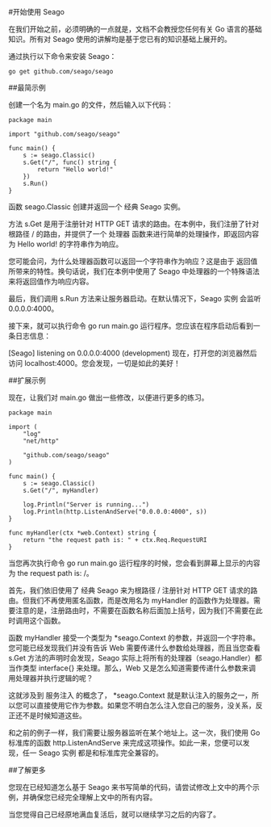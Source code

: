 #开始使用 Seago

在我们开始之前，必须明确的一点就是，文档不会教授您任何有关 Go 语言的基础知识。所有对 Seago 使用的讲解均是基于您已有的知识基础上展开的。

通过执行以下命令来安装 Seago：

	go get github.com/seago/seago

##最简示例

创建一个名为 main.go 的文件，然后输入以下代码：

	package main

	import "github.com/seago/seago"

	func main() {
    	s := seago.Classic()
    	s.Get("/", func() string {
        	return "Hello world!"
    	})
    	s.Run()
	}
函数 seago.Classic 创建并返回一个 经典 Seago 实例。

方法 s.Get 是用于注册针对 HTTP GET 请求的路由。在本例中，我们注册了针对根路径 / 的路由，并提供了一个 处理器 函数来进行简单的处理操作，即返回内容为 Hello world! 的字符串作为响应。

您可能会问，为什么处理器函数可以返回一个字符串作为响应？这是由于 返回值 所带来的特性。换句话说，我们在本例中使用了 Seago 中处理器的一个特殊语法来将返回值作为响应内容。

最后，我们调用 s.Run 方法来让服务器启动。在默认情况下，Seago 实例 会监听 0.0.0.0:4000。

接下来，就可以执行命令 go run main.go 运行程序。您应该在程序启动后看到一条日志信息：

[Seago] listening on 0.0.0.0:4000 (development)
现在，打开您的浏览器然后访问 localhost:4000。您会发现，一切是如此的美好！

##扩展示例

现在，让我们对 main.go 做出一些修改，以便进行更多的练习。

	package main

	import (
    	"log"
    	"net/http"

    	"github.com/seago/seago"
	)

	func main() {
    	s := seago.Classic()
    	s.Get("/", myHandler)

    	log.Println("Server is running...")
    	log.Println(http.ListenAndServe("0.0.0.0:4000", s))
	}

	func myHandler(ctx *web.Context) string {
    	return "the request path is: " + ctx.Req.RequestURI
	}
当您再次执行命令 go run main.go 运行程序的时候，您会看到屏幕上显示的内容为 the request path is: /。

首先，我们依旧使用了 经典 Seago 来为根路径 / 注册针对 HTTP GET 请求的路由。但我们不再使用匿名函数，而是改用名为 myHandler 的函数作为处理器。需要注意的是，注册路由时，不需要在函数名称后面加上括号，因为我们不需要在此时调用这个函数。

函数 myHandler 接受一个类型为 *seago.Context 的参数，并返回一个字符串。您可能已经发现我们并没有告诉 Web 需要传递什么参数给处理器，而且当您查看 s.Get 方法的声明时会发现，Seago 实际上将所有的处理器（seago.Handler）都当作类型 interface{} 来处理。那么，Web 又是怎么知道需要传递什么参数来调用处理器并执行逻辑的呢？

这就涉及到 服务注入 的概念了， *seago.Context 就是默认注入的服务之一，所以您可以直接使用它作为参数。如果您不明白怎么注入您自己的服务，没关系，反正还不是时候知道这些。

和之前的例子一样，我们需要让服务器监听在某个地址上。这一次，我们使用 Go 标准库的函数 http.ListenAndServe 来完成这项操作。如此一来，您便可以发现，任一 Seago 实例 都是和标准库完全兼容的。

##了解更多

您现在已经知道怎么基于 Seago 来书写简单的代码，请尝试修改上文中的两个示例，并确保您已经完全理解上文中的所有内容。

当您觉得自己已经原地满血复活后，就可以继续学习之后的内容了。